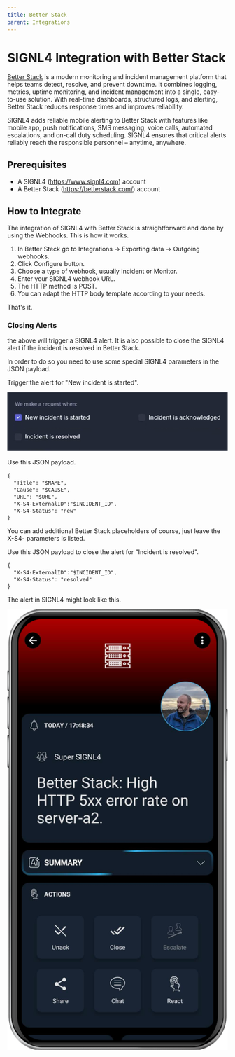 ```yaml
---
title: Better Stack
parent: Integrations
---
```


# SIGNL4 Integration with Better Stack

[Better Stack](https://betterstack.com/) is a modern monitoring and incident management platform that helps teams detect, resolve, and prevent downtime. It combines logging, metrics, uptime monitoring, and incident management into a single, easy-to-use solution. With real-time dashboards, structured logs, and alerting, Better Stack reduces response times and improves reliability.

SIGNL4 adds reliable mobile alerting to Better Stack with features like mobile app, push notifications, SMS messaging, voice calls, automated escalations, and on-call duty scheduling. SIGNL4 ensures that critical alerts reliably reach the responsible personnel – anytime, anywhere.

## Prerequisites
- A SIGNL4 (https://www.signl4.com) account
- A Better Stack (https://betterstack.com/) account

## How to Integrate

The integration of SIGNL4 with Better Stack is straightforward and done by using the Webhooks. This is how it works.

1. In Better Steck go to Integrations -> Exporting data -> Outgoing webhooks.  
2. Click Configure button.  
3. Choose a type of webhook, usually Incident or Monitor.
4. Enter your SIGNL4 webhook URL.
5. The HTTP method is POST.
6. You can adapt the HTTP body template according to your needs.

That's it.

### Closing Alerts

the above will trigger a SIGNL4 alert. It is also possible to close the SIGNL4 alert if the incident is resolved in Better Stack.

In order to do so you need to use some special SIGNL4 parameters in the JSON payload.

Trigger the alert for "New incident is started".

![Better Stack Incident](better-stack-incident.png)

Use this JSON payload.

```
{
  "Title": "$NAME",
  "Cause": "$CAUSE",
  "URL": "$URL",
  "X-S4-ExternalID":"$INCIDENT_ID",
  "X-S4-Status": "new"
}
```

You can add additional Better Stack placeholders of course, just leave the X-S4- parameters is listed.

Use this JSON payload to close the alert for "Incident is resolved".

```
{
  "X-S4-ExternalID":"$INCIDENT_ID",
  "X-S4-Status": "resolved"
}
```

The alert in SIGNL4 might look like this.

![SIGNL4 Alert](signl4-better-stack.png)
